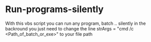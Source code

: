 # Run-programs-silently

With this vbs script you can run any program, batch .. silently in the backround
you just need to change the line strArgs = "cmd /c <Path_of_batch_or_exe>" to your file path
